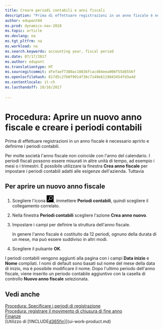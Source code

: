 ```yaml
---
title: Creare periodi contabili e anni fiscali
description: "Prima di effettuare registrazioni in un anno fiscale è necessario aprirlo e definirne i periodi contabili."
author: edupont04
ms.prod: dynamics-nav-2018
ms.topic: article
ms.devlang: na
ms.tgt_pltfrm: na
ms.workload: na
ms.search.keywords: accounting year, fiscal period
ms.date: 07/17/2017
ms.author: edupont
ms.translationtype: HT
ms.sourcegitcommit: 4fefaef7380ac10836fcac404eea006f55d8556f
ms.openlocfilehash: 617d5c27b0f9914f36c7149e6119843454fd3a4d
ms.contentlocale: it-ch
ms.lasthandoff: 10/16/2017

---
```

# <a name="how-to-open-a-new-fiscal-year-and-create-accounting-periods"></a>Procedura: Aprire un nuovo anno fiscale e creare i periodi contabili
Prima di effettuare registrazioni in un anno fiscale è necessario aprirlo e definirne i periodi contabili.  

Per molte società l'anno fiscale non coincide con l'anno del calendario. I periodi fiscali possono essere misurati in altre unità di tempo, ad esempio i mesi o i trimestri. È possibile utilizzare la finestra **Crea anno fiscale** per impostare i periodi contabili adatti alle esigenze dell'azienda. Tuttavia   

## <a name="to-open-a-new-fiscal-year"></a>Per aprire un nuovo anno fiscale
1. Scegliere l'icona ![Cerca pagina o report](media/ui-search/search_small.png "icona Cerca pagina o report"), immettere **Periodi contabili**, quindi scegliere il collegamento correlato.
2. Nella finestra **Periodi contabili** scegliere l'azione **Crea anno nuovo**.
3. Impostare i campi per definire la struttura dell'anno fiscale.

    In genere l'anno fiscale è costituito da 12 periodi, ognuno della durata di un mese, ma può essere suddiviso in altri modi.
4. Scegliere il pulsante **OK**.

I periodi contabili vengono aggiunti alla pagina con i campi **Data inizio** e **Nome** compilati. I nomi di default sono basati sul nome del mese della data di inizio, ma è possibile modificare il nome. Dopo l'ultimo periodo dell'anno fiscale, viene inserito un periodo contabile aggiuntivo con la casella di controllo **Nuovo anno fiscale** selezionata.  


## <a name="see-also"></a>Vedi anche
[Procedura: Specificare i periodi di registrazione](finance-how-specify-posting-periods.md)  
[Procedura: registrare il movimento di chiusura di fine anno](year-how-post-year-end-close-entry.md)  
[Finanze](finance.md)  
[Utilizzo di [!INCLUDE[d365fin](includes/d365fin_md.md)]](ui-work-product.md)

